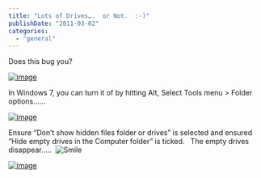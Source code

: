 ```yaml
---
title: "Lots of Drives….  or Not.  :-)"
publishDate: "2011-03-02"
categories: 
  - "general"
---
```


Does this bug you?

[![image](https://ramberlinggeek.co.uk/wp-content/uploads/2011/03/image_thumb.png "image")](https://ramberlinggeek.co.uk/wp-content/uploads/2011/03/image.png)

In Windows 7, you can turn it of by hitting Alt, Select Tools menu > Folder options……

[![image](https://ramberlinggeek.co.uk/wp-content/uploads/2011/03/image_thumb1.png "image")](https://ramberlinggeek.co.uk/wp-content/uploads/2011/03/image1.png)

Ensure “Don’t show hidden files folder or drives” is selected and ensured “Hide empty drives in the Computer folder” is ticked.   The empty drives disappear…..  ![Smile](https://ramberlinggeek.co.uk/wp-content/uploads/2011/03/wlEmoticon-smile.png)

[![image](https://ramberlinggeek.co.uk/wp-content/uploads/2011/03/image_thumb2.png "image")](https://ramberlinggeek.co.uk/wp-content/uploads/2011/03/image2.png)
